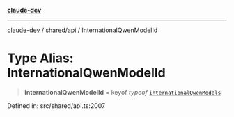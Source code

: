 [**claude-dev**](../../../README.md)

***

[claude-dev](../../../README.md) / [shared/api](../README.md) / InternationalQwenModelId

# Type Alias: InternationalQwenModelId

> **InternationalQwenModelId** = keyof *typeof* [`internationalQwenModels`](../variables/internationalQwenModels.md)

Defined in: src/shared/api.ts:2007
